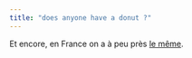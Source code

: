 ```yaml
---
title: "does anyone have a donut ?"
---
```


Et encore, en France on a à peu près [le
même](http://www.lancearthur.com/archives/000237.html).

